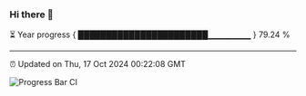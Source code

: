 ### Hi there 👋

⏳ Year progress { ███████████████████████▁▁▁▁▁▁▁ } 79.24 %

---

⏰ Updated on Thu, 17 Oct 2024 00:22:08 GMT

![Progress Bar CI](https://github.com/liununu/liununu/workflows/Progress%20Bar%20CI/badge.svg)

